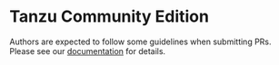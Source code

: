 # Tanzu Community Edition

Authors are expected to follow some guidelines when submitting PRs. Please see our [documentation](https://tanzucommunityedition.io/docs/contribute/contributing/) for details.
